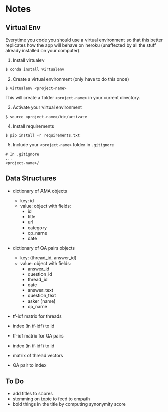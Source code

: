 # Notes

## Virtual Env

Everytime you code you should use a virtual environment so that this better replicates how the app will behave on heroku (unaffected by all the stuff already installed on your computer).

1. Install virtualev
```
$ conda install virtualenv
```

2. Create a virtual environment (only have to do this once)
```
$ virtualenv <project-name>
```
This will create a folder `<project-name>` in your current directory.

3. Activate your virtual environment
```
$ source <project-name>/bin/activate
```

4. Install requirements
```
$ pip install -r requirements.txt
```

5. Include your `<project-name>` folder in `.gitignore`
```
# In .gitignore
...
<project-name>/
```

## Data Structures

- dictionary of AMA objects
    - key: id
    - value: object with fields:
      - id
      - title
      - url
      - category
      - op_name
      - date

- dictionary of QA pairs objects
    - key: (thread_id, answer_id)
    - value: object with fields:
      - answer_id
      - question_id
      - thread_id
      - date
      - answer_text
      - question_text
      - asker (name)
      - op_name

- tf-idf matrix for threads
- index (in tf-idf) to id

- tf-idf matrix for QA pairs
- index (in tf-idf) to id

- matrix of thread vectors
- QA pair to index


## To Do

- add titles to scores
- stemming on topic to feed to empath
- bold things in the title by computing synonymity score
